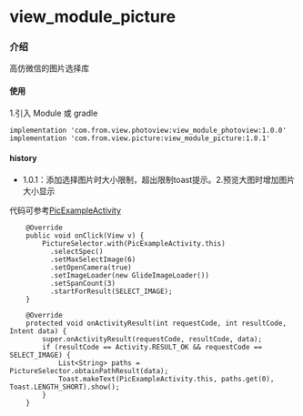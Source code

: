 # view_module_picture

### 介绍
高仿微信的图片选择库

#### 使用
1.引入 Module 或 gradle
```
implementation 'com.from.view.photoview:view_module_photoview:1.0.0'
implementation 'com.from.view.picture:view_module_picture:1.0.1'

```
#### history
- 1.0.1：添加选择图片时大小限制，超出限制toast提示。2.预览大图时增加图片大小显示

代码可参考[PicExampleActivity](https://github.com/xwc520/BusinessComponent/blob/master/app/src/main/java/me/businesscomponent/activity/PicExampleActivity.java)

```
    @Override
    public void onClick(View v) {
        PictureSelector.with(PicExampleActivity.this)
          .selectSpec()
          .setMaxSelectImage(6)
          .setOpenCamera(true)
          .setImageLoader(new GlideImageLoader())
          .setSpanCount(3)
          .startForResult(SELECT_IMAGE);
    }

    @Override
    protected void onActivityResult(int requestCode, int resultCode, Intent data) {
        super.onActivityResult(requestCode, resultCode, data);
        if (resultCode == Activity.RESULT_OK && requestCode == SELECT_IMAGE) {
            List<String> paths = PictureSelector.obtainPathResult(data);
            Toast.makeText(PicExampleActivity.this, paths.get(0), Toast.LENGTH_SHORT).show();
        }
    }

```





